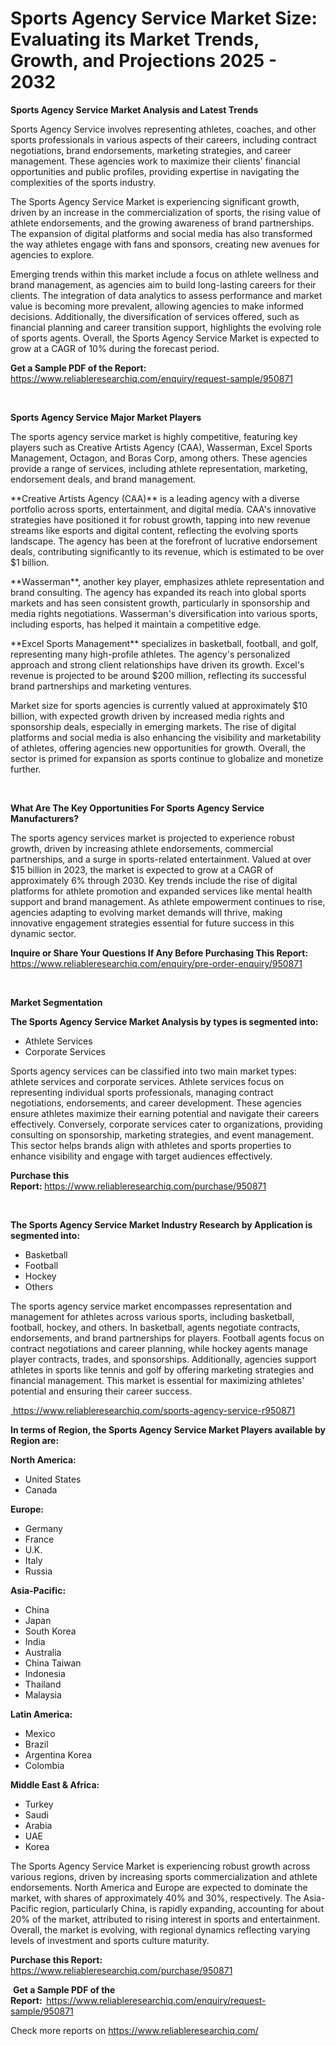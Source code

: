 <p><h1>Sports Agency Service Market Size: Evaluating its Market Trends, Growth, and Projections 2025 - 2032</h1></p><p><strong>Sports Agency Service Market Analysis and Latest Trends</strong></p>
<p><p>Sports Agency Service involves representing athletes, coaches, and other sports professionals in various aspects of their careers, including contract negotiations, brand endorsements, marketing strategies, and career management. These agencies work to maximize their clients' financial opportunities and public profiles, providing expertise in navigating the complexities of the sports industry.</p><p>The Sports Agency Service Market is experiencing significant growth, driven by an increase in the commercialization of sports, the rising value of athlete endorsements, and the growing awareness of brand partnerships. The expansion of digital platforms and social media has also transformed the way athletes engage with fans and sponsors, creating new avenues for agencies to explore.</p><p>Emerging trends within this market include a focus on athlete wellness and brand management, as agencies aim to build long-lasting careers for their clients. The integration of data analytics to assess performance and market value is becoming more prevalent, allowing agencies to make informed decisions. Additionally, the diversification of services offered, such as financial planning and career transition support, highlights the evolving role of sports agents. Overall, the Sports Agency Service Market is expected to grow at a CAGR of 10% during the forecast period.</p></p>
<p><strong>Get a Sample PDF of the Report:&nbsp;</strong> <a href="https://www.reliableresearchiq.com/enquiry/request-sample/950871?utm_campaign=3180&utm_medium=2&utm_source=Github&utm_content=ia&utm_term=08032025&utm_id=sports-agency-service">https://www.reliableresearchiq.com/enquiry/request-sample/950871</a></p>
<p>&nbsp;</p>
<p><strong>Sports Agency Service Major Market Players</strong></p>
<p><p>The sports agency service market is highly competitive, featuring key players such as Creative Artists Agency (CAA), Wasserman, Excel Sports Management, Octagon, and Boras Corp, among others. These agencies provide a range of services, including athlete representation, marketing, endorsement deals, and brand management.</p><p>**Creative Artists Agency (CAA)** is a leading agency with a diverse portfolio across sports, entertainment, and digital media. CAA's innovative strategies have positioned it for robust growth, tapping into new revenue streams like esports and digital content, reflecting the evolving sports landscape. The agency has been at the forefront of lucrative endorsement deals, contributing significantly to its revenue, which is estimated to be over $1 billion.</p><p>**Wasserman**, another key player, emphasizes athlete representation and brand consulting. The agency has expanded its reach into global sports markets and has seen consistent growth, particularly in sponsorship and media rights negotiations. Wasserman's diversification into various sports, including esports, has helped it maintain a competitive edge.</p><p>**Excel Sports Management** specializes in basketball, football, and golf, representing many high-profile athletes. The agency's personalized approach and strong client relationships have driven its growth. Excel's revenue is projected to be around $200 million, reflecting its successful brand partnerships and marketing ventures.</p><p>Market size for sports agencies is currently valued at approximately $10 billion, with expected growth driven by increased media rights and sponsorship deals, especially in emerging markets. The rise of digital platforms and social media is also enhancing the visibility and marketability of athletes, offering agencies new opportunities for growth. Overall, the sector is primed for expansion as sports continue to globalize and monetize further.</p></p>
<p>&nbsp;</p>
<p><strong>What Are The Key Opportunities For Sports Agency Service Manufacturers?</strong></p>
<p><p>The sports agency services market is projected to experience robust growth, driven by increasing athlete endorsements, commercial partnerships, and a surge in sports-related entertainment. Valued at over $15 billion in 2023, the market is expected to grow at a CAGR of approximately 6% through 2030. Key trends include the rise of digital platforms for athlete promotion and expanded services like mental health support and brand management. As athlete empowerment continues to rise, agencies adapting to evolving market demands will thrive, making innovative engagement strategies essential for future success in this dynamic sector.</p></p>
<p><strong>Inquire or Share Your Questions If Any Before Purchasing This Report:</strong> <a href="https://www.reliableresearchiq.com/enquiry/pre-order-enquiry/950871?utm_campaign=3180&utm_medium=2&utm_source=Github&utm_content=ia&utm_term=08032025&utm_id=sports-agency-service">https://www.reliableresearchiq.com/enquiry/pre-order-enquiry/950871</a></p>
<p>&nbsp;</p>
<p><strong>Market Segmentation</strong></p>
<p><strong>The Sports Agency Service Market Analysis by types is segmented into:</strong></p>
<p><ul><li>Athlete Services</li><li>Corporate Services</li></ul></p>
<p><p>Sports agency services can be classified into two main market types: athlete services and corporate services. Athlete services focus on representing individual sports professionals, managing contract negotiations, endorsements, and career development. These agencies ensure athletes maximize their earning potential and navigate their careers effectively. Conversely, corporate services cater to organizations, providing consulting on sponsorship, marketing strategies, and event management. This sector helps brands align with athletes and sports properties to enhance visibility and engage with target audiences effectively.</p></p>
<p><strong>Purchase this Report:&nbsp;</strong><a href="https://www.reliableresearchiq.com/purchase/950871?utm_campaign=3180&utm_medium=2&utm_source=Github&utm_content=ia&utm_term=08032025&utm_id=sports-agency-service">https://www.reliableresearchiq.com/purchase/950871</a></p>
<p>&nbsp;</p>
<p><strong>The Sports Agency Service Market Industry Research by Application is segmented into:</strong></p>
<p><ul><li>Basketball</li><li>Football</li><li>Hockey</li><li>Others</li></ul></p>
<p><p>The sports agency service market encompasses representation and management for athletes across various sports, including basketball, football, hockey, and others. In basketball, agents negotiate contracts, endorsements, and brand partnerships for players. Football agents focus on contract negotiations and career planning, while hockey agents manage player contracts, trades, and sponsorships. Additionally, agencies support athletes in sports like tennis and golf by offering marketing strategies and financial management. This market is essential for maximizing athletes' potential and ensuring their career success.</p></p>
<p><a href="https://www.reliableresearchiq.com/sports-agency-service-r950871?utm_campaign=3180&utm_medium=2&utm_source=Github&utm_content=ia&utm_term=08032025&utm_id=sports-agency-service">&nbsp;https://www.reliableresearchiq.com/sports-agency-service-r950871</a></p>
<p><strong>In terms of Region, the Sports Agency Service Market Players available by Region are:</strong></p>
<p>
    <p> <strong> North America: </strong>
        <ul>
            <li>United States</li>
            <li>Canada</li>
        </ul>
        </p> 
    <p> <strong> Europe: </strong>
        <ul>
            <li>Germany</li>
            <li>France</li>
            <li>U.K.</li>
            <li>Italy</li>
            <li>Russia</li>
        </ul>
        </p> 
    <p> <strong> Asia-Pacific: </strong>
        <ul>
            <li>China</li>
            <li>Japan</li>
            <li>South Korea</li>
            <li>India</li>
            <li>Australia</li>
            <li>China Taiwan</li>
            <li>Indonesia</li>
            <li>Thailand</li>
            <li>Malaysia</li>
        </ul>
        </p> 
    <p> <strong> Latin America: </strong>
        <ul>
            <li>Mexico</li>
            <li>Brazil</li>
            <li>Argentina Korea</li>
            <li>Colombia</li>
        </ul>
        </p> 
    <p> <strong> Middle East & Africa: </strong>
        <ul>
            <li>Turkey</li>
            <li>Saudi</li>
            <li>Arabia</li>
            <li>UAE</li>
            <li>Korea</li>
        </ul>
    </p>
    </p>
<p><p>The Sports Agency Service Market is experiencing robust growth across various regions, driven by increasing sports commercialization and athlete endorsements. North America and Europe are expected to dominate the market, with shares of approximately 40% and 30%, respectively. The Asia-Pacific region, particularly China, is rapidly expanding, accounting for about 20% of the market, attributed to rising interest in sports and entertainment. Overall, the market is evolving, with regional dynamics reflecting varying levels of investment and sports culture maturity.</p></p>
<p><strong>Purchase this Report: </strong><a href="https://www.reliableresearchiq.com/purchase/950871?utm_campaign=3180&utm_medium=2&utm_source=Github&utm_content=ia&utm_term=08032025&utm_id=sports-agency-service">https://www.reliableresearchiq.com/purchase/950871</a></p>
<p>&nbsp;<strong>Get a Sample PDF of the Report:&nbsp;&nbsp;</strong><a href="https://www.reliableresearchiq.com/enquiry/request-sample/950871?utm_campaign=3180&utm_medium=2&utm_source=Github&utm_content=ia&utm_term=08032025&utm_id=sports-agency-service">https://www.reliableresearchiq.com/enquiry/request-sample/950871</a></p>
<p><strong></strong></p>
<p>Check more reports on <a href="https://www.reliableresearchiq.com/?utm_campaign=3180&utm_medium=2&utm_source=Github&utm_content=ia&utm_term=08032025&utm_id=sports-agency-service">https://www.reliableresearchiq.com/</a></p>